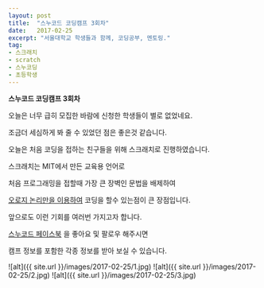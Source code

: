 ```yaml
---
layout: post
title:  "스누코드 코딩캠프 3회차"
date:   2017-02-25
excerpt: "서울대학교 학생들과 함께, 코딩공부, 멘토링."
tag:
- 스크래치 
- scratch
- 스누코딩
- 초등학생
---
```


**스누코드 코딩캠프 3회차**

오늘은 너무 급히 모집한 바람에 신청한 학생들이 별로 없었네요.

조금더 세심하게 봐 줄 수 있었던 점은 좋은것 같습니다.

오늘은 처음 코딩을 접하는 친구들을 위해 스크래치로 진행하였습니다.

스크래치는 MIT에서 만든 교육용 언어로

처음 프로그래밍을 접할때 가장 큰 장벽인 문법을 배제하여

<u>오로지 논리만을 이용하여</u> 코딩을 할수 있는점이 큰 장점입니다.



앞으로도 이런 기회를 여러번 가지고자 합니다.

[스누코드 페이스북](https://www.facebook.com/snucode) 을 좋아요 및 팔로우 해주시면 

캠프 정보를 포함한 각종 정보를 받아 보실 수 있습니다.

![alt]({{ site.url }}/images/2017-02-25/1.jpg)
![alt]({{ site.url }}/images/2017-02-25/2.jpg)
![alt]({{ site.url }}/images/2017-02-25/3.jpg)












